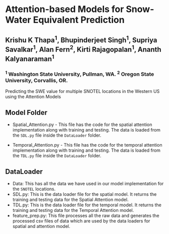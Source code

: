 # Attention-based Models for Snow-Water Equivalent Prediction
## Krishu K Thapa<sup>1</sup>, Bhupinderjeet Singh<sup>1</sup>, Supriya Savalkar<sup>1</sup>, Alan Fern<sup>2</sup>, Kirti Rajagopalan<sup>1</sup>, Ananth Kalyanaraman<sup>1</sup>
### <sup>1</sup> Washington State University, Pullman, WA. <sup>2</sup> Oregon State University, Corvallis, OR.

Predicting the SWE value for multiple SNOTEL locations in the Western US using the Attention Models


## Model Folder

- Spatial_Attention.py - This file has the code for the spatial attention implementation along with training and testing.
                          The data is loaded from the ```SDL.py``` file inside the ```DataLoader``` folder.

- Temporal_Attention.py - This file has the code for the temporal attention implementation along with training and testing.
                          The data is loaded from the ```TDL.py``` file inside the ```DataLoader``` folder.


## DataLoader

- Data: This has all the data we have used in our model implementation for the ```SNOTEL``` locations.
- SDL.py: This is the data loader file for the spatial model. It returns the training and testing data for the Spatial Attention model.
- TDL.py: This is the data loader file for the temporal model. It returns the training and testing data for the Temporal Attention model.
- feature_prep.py: This file processes all the raw data and generates the processed csv files of data which are used by the data loaders for
                    spatial and attention model.
